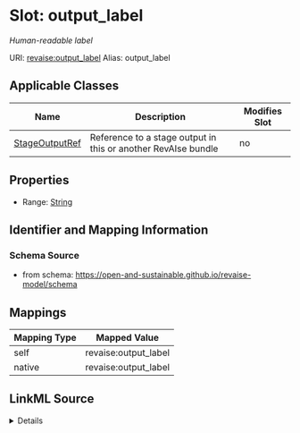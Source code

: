 

# Slot: output_label 


_Human-readable label_





URI: [revaise:output_label](https://open-and-sustainable.github.io/revaise-model/schema/output_label)
Alias: output_label

<!-- no inheritance hierarchy -->





## Applicable Classes

| Name | Description | Modifies Slot |
| --- | --- | --- |
| [StageOutputRef](StageOutputRef.md) | Reference to a stage output in this or another RevAIse bundle |  no  |






## Properties

* Range: [String](String.md)




## Identifier and Mapping Information






### Schema Source


* from schema: https://open-and-sustainable.github.io/revaise-model/schema




## Mappings

| Mapping Type | Mapped Value |
| ---  | ---  |
| self | revaise:output_label |
| native | revaise:output_label |




## LinkML Source

<details>
```yaml
name: output_label
description: Human-readable label
from_schema: https://open-and-sustainable.github.io/revaise-model/schema
rank: 1000
alias: output_label
domain_of:
- StageOutputRef
range: string

```
</details>